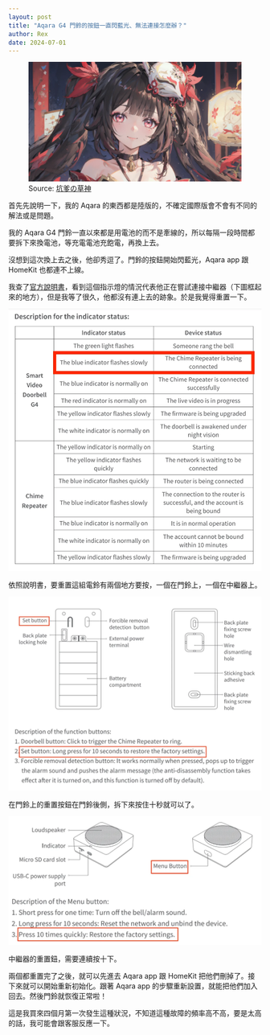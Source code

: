 ```yaml
---
layout: post
title: "Aqara G4 門鈴的按鈕一直閃藍光、無法連接怎麼辦？"
author: Rex
date: 2024-07-01
---
```


<figure>
  <img src="cover.png" alt="cover">
  <figcaption>Source: <a href="https://www.pixiv.net/en/artworks/119789104">坑爹の草神</a></figcaption>
</figure>

首先先說明一下，我的 Aqara 的東西都是陸版的，不確定國際版會不會有不同的解法或是問題。

我的 Aqara G4 門鈴一直以來都是用電池的而不是牽線的，所以每隔一段時間都要拆下來換電池，等充電電池充飽電，再換上去。

沒想到這次換上去之後，他卻秀逗了。門鈴的按鈕開始閃藍光，Aqara app 跟 HomeKit 也都連不上線。

我查了[官方說明書](https://www.aqara.com/wp-content/uploads/2023/05/1641748780911796226.pdf)，看到這個指示燈的情況代表他正在嘗試連接中繼器（下圖框起來的地方），但是我等了很久，他都沒有連上去的跡象。於是我覺得重置一下。

![1](1.png)

依照說明書，要重置這組電鈴有兩個地方要按，一個在門鈴上，一個在中繼器上。

![2](2.png)

在門鈴上的重置按鈕在門鈴後側，拆下來按住十秒就可以了。

![3](3.png)

中繼器的重置鈕，需要連續按十下。

兩個都重置完了之後，就可以先進去 Aqara app 跟 HomeKit 把他們刪掉了。接下來就可以開始重新初始化。跟著 Aqara app 的步驟重新設置，就能把他們加入回去。然後門鈴就恢復正常啦！

這是我買來四個月第一次發生這種狀況，不知道這種故障的頻率高不高，要是太高的話，我可能會跟客服反應一下。
